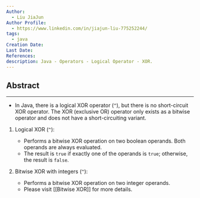 ```yaml
---
Author:
  - Liu JiaJun
Author Profile:
  - https://www.linkedin.com/in/jiajun-liu-775252244/
tags: 
  - java
Creation Date: 
Last Date: 
References: 
description: Java - Operators - Logical Operator - XOR.
---
```


## Abstract
---
- In Java, there is a logical XOR operator (`^`), but there is no short-circuit XOR operator. The XOR (exclusive OR) operator only exists as a bitwise operator and does not have a short-circuiting variant.

1. Logical XOR (`^`):
   - Performs a bitwise XOR operation on two boolean operands. Both operands are always evaluated.
   - The result is `true` if exactly one of the operands is `true`; otherwise, the result is `false`.

2. Bitwise XOR with integers (`^`):
   - Performs a bitwise XOR operation on two integer operands.
   - Please visit [[Bitwise XOR]] for more details.
